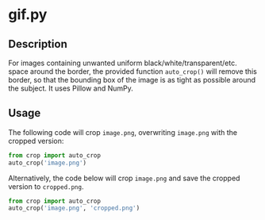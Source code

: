 # gif.py

## Description

For images containing unwanted uniform black/white/transparent/etc. space around the border, the provided function `auto_crop()` will remove this border, so that the bounding box of the image is as tight as possible around the subject. It uses Pillow and NumPy.

## Usage

The following code will crop `image.png`, overwriting `image.png` with the cropped version:
```python
from crop import auto_crop
auto_crop('image.png')
```

Alternatively, the code below will crop `image.png` and save the cropped version to `cropped.png`.
```python
from crop import auto_crop
auto_crop('image.png', 'cropped.png')
```